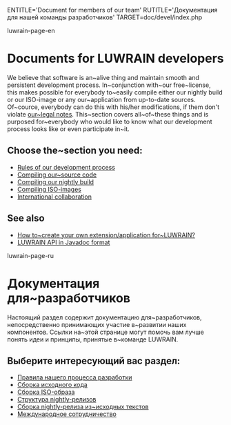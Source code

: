 
ENTITLE='Document for members of our team'
RUTITLE='Документация для нашей команды разработчиков'
TARGET=doc/devel/index.php

luwrain-page-en

# Documents for LUWRAIN developers

We believe that software is an~alive thing and 
maintain smooth and persistent development process.
In~conjunction with~our free~license,  
this makes possible for everybody to~easily   compile 
either our nightly build
or our ISO-image
or any our~application  from up-to-date sources.
Of~cource, everybody can do this with his/her  modifications,
if them don't violate [our~legal notes](local:/doc/legal).
This~section covers all~of~these things 
and is purposed for~everybody who would like to know what our development process looks like or even participate in~it.

## Choose the~section you need:

* [Rules of our development process](local:rules/)
* [Compiling our~source code](local:compilation/)
* [Compiling our nightly build](local:nightly)
* [Compiling ISO-images](local:iso/)
* [International collaboration](local:i18n/ )

## See also

* [How to~create your own extension/application for~LUWRAIN?](local:/doc/ext/)
* [LUWRAIN API in Javadoc format](/api/)

luwrain-page-ru

# Документация для~разработчиков

Настоящий раздел содержит документацию для~разработчиков,
непосредственно принимающих участие в~развитии наших компонентов.
Ссылки на~этой странице могут помочь вам лучше понять идеи и принципы, 
принятые в~команде  LUWRAIN.

## Выберите интересующий вас раздел:

* [Правила нашего процесса разработки](local:rules/)
* [Сборка исходного кода](local:compilation/)
* [Сборка ISO-образа](local:iso/)
* [Структура nightly-релизов](local:nightly/)
 * [Сборка nightly-релиза из~исходных текстов](local:nightly/compilation/)
* [Международное сотрудничество](local:i18n/ )
